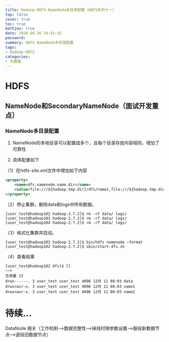 ```yaml
---
title: Hadoop-HDFS-NameNode多目录配置（HDFS系列十一）
top: false
cover: true
toc: true
mathjax: true
date: 2020-08-26 19:41:32
password:
summary: HDFS NameNode多目录配置
tags:
- Hadoop-HDFS
categories:
- 大数据
---
```


# HDFS

## NameNode和SecondaryNameNode（面试开发重点）

### NameNode多目录配置

1.	NameNode的本地目录可以配置成多个，且每个目录存放内容相同，增加了可靠性

2.	具体配置如下

（1）在hdfs-site.xml文件中增加如下内容

```xml
<property>
	<name>dfs.namenode.name.dir</name>
	<value>file:///${hadoop.tmp.dir}/dfs/name1,file:///${hadoop.tmp.dir}/dfs/name2</value>
</property>
```

（2）停止集群，删除data和logs中所有数据。

```shell
[user_test@hadoop102 hadoop-2.7.2]$ rm -rf data/ logs/
[user_test@hadoop103 hadoop-2.7.2]$ rm -rf data/ logs/
[user_test@hadoop104 hadoop-2.7.2]$ rm -rf data/ logs/
```

（3）格式化集群并启动。

```shell
[user_test@hadoop102 hadoop-2.7.2]$ bin/hdfs namenode –format
[user_test@hadoop102 hadoop-2.7.2]$ sbin/start-dfs.sh
```

（4）查看结果

```shell
[user_test@hadoop102 dfs]$ ll
——>
总用量 12
drwx------. 3 user_test user_test 4096 12月 11 08:03 data
drwxrwxr-x. 3 user_test user_test 4096 12月 11 08:03 name1
drwxrwxr-x. 3 user_test user_test 4096 12月 11 08:03 name2
```

# 待续...

DataNode 相关（工作机制——>数据完整性——>掉线时限参数设置——>服役新数据节点——>退役旧数据节点）